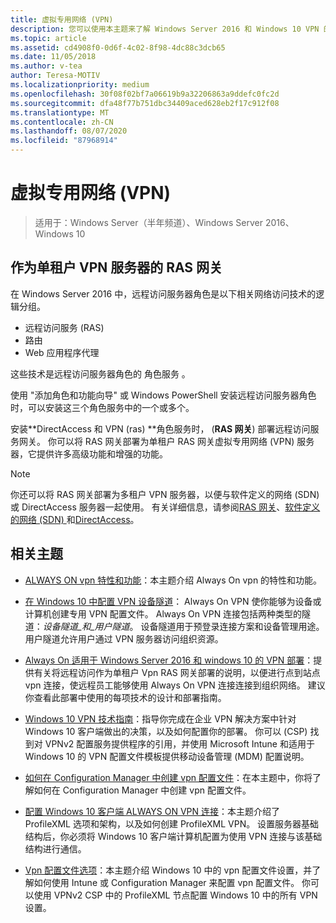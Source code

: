 ```yaml
---
title: 虚拟专用网络 (VPN)
description: 您可以使用本主题来了解 Windows Server 2016 和 Windows 10 VPN 的特性和功能。
ms.topic: article
ms.assetid: cd4908f0-0d6f-4c02-8f98-4dc88c3dcb65
ms.date: 11/05/2018
ms.author: v-tea
author: Teresa-MOTIV
ms.localizationpriority: medium
ms.openlocfilehash: 30f08f02bf7a06619b9a32206863a9ddefc0fc2d
ms.sourcegitcommit: dfa48f77b751dbc34409aced628eb2f17c912f08
ms.translationtype: MT
ms.contentlocale: zh-CN
ms.lasthandoff: 08/07/2020
ms.locfileid: "87968914"
---
```

# <a name="virtual-private-networking-vpn"></a>虚拟专用网络 (VPN)

>适用于：Windows Server（半年频道）、Windows Server 2016、Windows 10

## <a name="ras-gateway-as-a-single-tenant-vpn-server"></a>作为单租户 VPN 服务器的 RAS 网关

在 Windows Server 2016 中，远程访问服务器角色是以下相关网络访问技术的逻辑分组。

- 远程访问服务 (RAS) 
- 路由
- Web 应用程序代理

这些技术是远程访问服务器角色的 角色服务 。

使用 "添加角色和功能向导" 或 Windows PowerShell 安装远程访问服务器角色时，可以安装这三个角色服务中的一个或多个。

安装**DirectAccess 和 VPN (ras) **角色服务时， (**RAS 网关**) 部署远程访问服务网关。 你可以将 RAS 网关部署为单租户 RAS 网关虚拟专用网络 (VPN) 服务器，它提供许多高级功能和增强的功能。

>[!NOTE]
>你还可以将 RAS 网关部署为多租户 VPN 服务器，以便与软件定义的网络 (SDN) 或 DirectAccess 服务器一起使用。 有关详细信息，请参阅[RAS 网关](../ras-gateway/ras-gateway.md)、[软件定义的网络 (SDN) ](../../../networking/sdn/software-defined-networking.md)和[DirectAccess](../directaccess/directaccess.md)。

## <a name="related-topics"></a>相关主题
- [ALWAYS ON vpn 特性和功能](vpn-map-da.md)：本主题介绍 Always On vpn 的特性和功能。

- [在 Windows 10 中配置 VPN 设备隧道](vpn-device-tunnel-config.md)： Always On VPN 使你能够为设备或计算机创建专用 VPN 配置文件。 Always On VPN 连接包括两种类型的隧道：_设备隧道_和_用户隧道_。 设备隧道用于预登录连接方案和设备管理用途。 用户隧道允许用户通过 VPN 服务器访问组织资源。

- [Always On 适用于 Windows Server 2016 和 windows 10 的 VPN 部署](always-on-vpn/deploy/always-on-vpn-deploy.md)：提供有关将远程访问作为单租户 Vpn RAS 网关部署的说明，以便进行点到站点 vpn 连接，使远程员工能够使用 Always On VPN 连接连接到组织网络。 建议你查看此部署中使用的每项技术的设计和部署指南。

- [Windows 10 VPN 技术指南](/windows/access-protection/vpn/vpn-guide)：指导你完成在企业 VPN 解决方案中针对 Windows 10 客户端做出的决策，以及如何配置你的部署。 你可以 (CSP) 找到对 VPNv2 配置服务提供程序的引用，并使用 Microsoft Intune 和适用于 Windows 10 的 VPN 配置文件模板提供移动设备管理 (MDM) 配置说明。

- [如何在 Configuration Manager 中创建 vpn 配置文件](/configmgr/protect/deploy-use/create-vpn-profiles)：在本主题中，你将了解如何在 Configuration Manager 中创建 vpn 配置文件。

- [配置 Windows 10 客户端 ALWAYS ON VPN 连接](./always-on-vpn/deploy/vpn-deploy-client-vpn-connections.md)：本主题介绍了 ProfileXML 选项和架构，以及如何创建 ProfileXML VPN。 设置服务器基础结构后，你必须将 Windows 10 客户端计算机配置为使用 VPN 连接与该基础结构进行通信。

- [Vpn 配置文件选项](/windows/access-protection/vpn/vpn-profile-options)：本主题介绍 Windows 10 中的 vpn 配置文件设置，并了解如何使用 Intune 或 Configuration Manager 来配置 vpn 配置文件。 你可以使用 VPNv2 CSP 中的 ProfileXML 节点配置 Windows 10 中的所有 VPN 设置。
